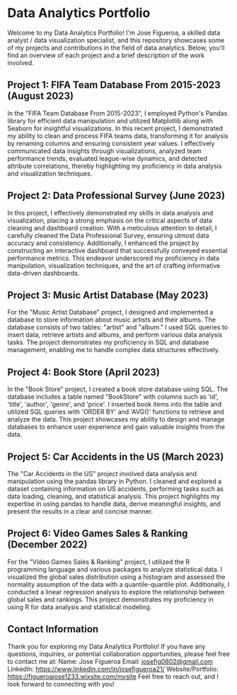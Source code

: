 # Data Analytics Portfolio

Welcome to my Data Analytics Portfolio! I'm Jose Figueroa, a skilled data analyst / data visualization specialist, and this repository showcases some of my projects and contributions in the field of data analytics. Below, you'll find an overview of each project and a brief description of the work involved.

## Project 1: FIFA Team Database From 2015-2023 (August 2023)

In the "FIFA Team Database From 2015-2023", I employed Python's Pandas library for efficient data manipulation and utilized Matplotlib along with Seaborn for insightful visualizations. In this recent project, I demonstrated my ability to clean and process FIFA teams data, transforming it for analysis by renaming columns and ensuring consistent year values. I effectively communicated data insights through visualizations, analyzed team performance trends, evaluated league-wise dynamics, and detected attribute correlations, thereby highlighting my proficiency in data analysis and visualization techniques.

## Project 2: Data Professional Survey (June 2023)

In this project, I effectively demonstrated my skills in data analysis and visualization, placing a strong emphasis on the critical aspects of data cleaning and dashboard creation. With a meticulous attention to detail, I carefully cleaned the Data Professional Survey, ensuring utmost data accuracy and consistency. Additionally, I enhanced the project by constructing an interactive dashboard that successfully conveyed essential performance metrics. This endeavor underscored my proficiency in data manipulation, visualization techniques, and the art of crafting informative data-driven dashboards.

## Project 3: Music Artist Database (May 2023)

For the "Music Artist Database" project, I designed and implemented a database to store information about music artists and their albums. The database consists of two tables: "artist" and "album." I used SQL queries to insert data, retrieve artists and albums, and perform various data analysis tasks. The project demonstrates my proficiency in SQL and database management, enabling me to handle complex data structures effectively.

## Project 4: Book Store (April 2023)

In the "Book Store" project, I created a book store database using SQL. The database includes a table named "BookStore" with columns such as 'id', 'title', 'author', 'genre', and 'price'. I inserted book items into the table and utilized SQL queries with 'ORDER BY' and 'AVG()' functions to retrieve and analyze the data. This project showcases my ability to design and manage databases to enhance user experience and gain valuable insights from the data.

## Project 5: Car Accidents in the US (March 2023)

The "Car Accidents in the US" project involved data analysis and manipulation using the pandas library in Python. I cleaned and explored a dataset containing information on US accidents, performing tasks such as data loading, cleaning, and statistical analysis. This project highlights my expertise in using pandas to handle data, derive meaningful insights, and present the results in a clear and concise manner.

## Project 6: Video Games Sales & Ranking (December 2022)

For the "Video Games Sales & Ranking" project, I utilized the R programming language and various packages to analyze statistical data. I visualized the global sales distribution using a histogram and assessed the normality assumption of the data with a quantile-quantile plot. Additionally, I conducted a linear regression analysis to explore the relationship between global sales and rankings. This project demonstrates my proficiency in using R for data analysis and statistical modeling.

## Contact Information
Thank you for exploring my Data Analytics Portfolio! If you have any questions, inquiries, or potential collaboration opportunities, please feel free to contact me at:
Name: Jose Figueroa
Email: josefig0802@gmail.com
LinkedIn: https://www.linkedin.com/in/josefigueroa21/
Website/Portfolio: https://figueroajose1233.wixsite.com/mysite
Feel free to reach out, and I look forward to connecting with you!
